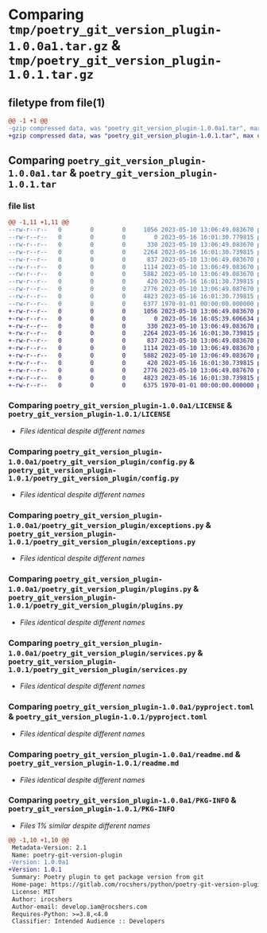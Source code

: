 # Comparing `tmp/poetry_git_version_plugin-1.0.0a1.tar.gz` & `tmp/poetry_git_version_plugin-1.0.1.tar.gz`

## filetype from file(1)

```diff
@@ -1 +1 @@
-gzip compressed data, was "poetry_git_version_plugin-1.0.0a1.tar", max compression
+gzip compressed data, was "poetry_git_version_plugin-1.0.1.tar", max compression
```

## Comparing `poetry_git_version_plugin-1.0.0a1.tar` & `poetry_git_version_plugin-1.0.1.tar`

### file list

```diff
@@ -1,11 +1,11 @@
--rw-r--r--   0        0        0     1056 2023-05-10 13:06:49.083670 poetry_git_version_plugin-1.0.0a1/LICENSE
--rw-r--r--   0        0        0        0 2023-05-16 16:01:30.779815 poetry_git_version_plugin-1.0.0a1/poetry_git_version_plugin/__init__.py
--rw-r--r--   0        0        0      330 2023-05-10 13:06:49.083670 poetry_git_version_plugin-1.0.0a1/poetry_git_version_plugin/commands.py
--rw-r--r--   0        0        0     2264 2023-05-16 16:01:30.739815 poetry_git_version_plugin-1.0.0a1/poetry_git_version_plugin/config.py
--rw-r--r--   0        0        0      837 2023-05-10 13:06:49.083670 poetry_git_version_plugin-1.0.0a1/poetry_git_version_plugin/exceptions.py
--rw-r--r--   0        0        0     1114 2023-05-10 13:06:49.083670 poetry_git_version_plugin-1.0.0a1/poetry_git_version_plugin/plugins.py
--rw-r--r--   0        0        0     5882 2023-05-10 13:06:49.083670 poetry_git_version_plugin-1.0.0a1/poetry_git_version_plugin/services.py
--rw-r--r--   0        0        0      420 2023-05-16 16:01:30.739815 poetry_git_version_plugin-1.0.0a1/poetry_git_version_plugin/utils.py
--rw-r--r--   0        0        0     2776 2023-05-10 13:06:49.087670 poetry_git_version_plugin-1.0.0a1/pyproject.toml
--rw-r--r--   0        0        0     4823 2023-05-16 16:01:30.739815 poetry_git_version_plugin-1.0.0a1/readme.md
--rw-r--r--   0        0        0     6377 1970-01-01 00:00:00.000000 poetry_git_version_plugin-1.0.0a1/PKG-INFO
+-rw-r--r--   0        0        0     1056 2023-05-10 13:06:49.083670 poetry_git_version_plugin-1.0.1/LICENSE
+-rw-r--r--   0        0        0        0 2023-05-16 16:05:39.606634 poetry_git_version_plugin-1.0.1/poetry_git_version_plugin/__init__.py
+-rw-r--r--   0        0        0      330 2023-05-10 13:06:49.083670 poetry_git_version_plugin-1.0.1/poetry_git_version_plugin/commands.py
+-rw-r--r--   0        0        0     2264 2023-05-16 16:01:30.739815 poetry_git_version_plugin-1.0.1/poetry_git_version_plugin/config.py
+-rw-r--r--   0        0        0      837 2023-05-10 13:06:49.083670 poetry_git_version_plugin-1.0.1/poetry_git_version_plugin/exceptions.py
+-rw-r--r--   0        0        0     1114 2023-05-10 13:06:49.083670 poetry_git_version_plugin-1.0.1/poetry_git_version_plugin/plugins.py
+-rw-r--r--   0        0        0     5882 2023-05-10 13:06:49.083670 poetry_git_version_plugin-1.0.1/poetry_git_version_plugin/services.py
+-rw-r--r--   0        0        0      420 2023-05-16 16:01:30.739815 poetry_git_version_plugin-1.0.1/poetry_git_version_plugin/utils.py
+-rw-r--r--   0        0        0     2776 2023-05-10 13:06:49.087670 poetry_git_version_plugin-1.0.1/pyproject.toml
+-rw-r--r--   0        0        0     4823 2023-05-16 16:01:30.739815 poetry_git_version_plugin-1.0.1/readme.md
+-rw-r--r--   0        0        0     6375 1970-01-01 00:00:00.000000 poetry_git_version_plugin-1.0.1/PKG-INFO
```

### Comparing `poetry_git_version_plugin-1.0.0a1/LICENSE` & `poetry_git_version_plugin-1.0.1/LICENSE`

 * *Files identical despite different names*

### Comparing `poetry_git_version_plugin-1.0.0a1/poetry_git_version_plugin/config.py` & `poetry_git_version_plugin-1.0.1/poetry_git_version_plugin/config.py`

 * *Files identical despite different names*

### Comparing `poetry_git_version_plugin-1.0.0a1/poetry_git_version_plugin/exceptions.py` & `poetry_git_version_plugin-1.0.1/poetry_git_version_plugin/exceptions.py`

 * *Files identical despite different names*

### Comparing `poetry_git_version_plugin-1.0.0a1/poetry_git_version_plugin/plugins.py` & `poetry_git_version_plugin-1.0.1/poetry_git_version_plugin/plugins.py`

 * *Files identical despite different names*

### Comparing `poetry_git_version_plugin-1.0.0a1/poetry_git_version_plugin/services.py` & `poetry_git_version_plugin-1.0.1/poetry_git_version_plugin/services.py`

 * *Files identical despite different names*

### Comparing `poetry_git_version_plugin-1.0.0a1/pyproject.toml` & `poetry_git_version_plugin-1.0.1/pyproject.toml`

 * *Files identical despite different names*

### Comparing `poetry_git_version_plugin-1.0.0a1/readme.md` & `poetry_git_version_plugin-1.0.1/readme.md`

 * *Files identical despite different names*

### Comparing `poetry_git_version_plugin-1.0.0a1/PKG-INFO` & `poetry_git_version_plugin-1.0.1/PKG-INFO`

 * *Files 1% similar despite different names*

```diff
@@ -1,10 +1,10 @@
 Metadata-Version: 2.1
 Name: poetry-git-version-plugin
-Version: 1.0.0a1
+Version: 1.0.1
 Summary: Poetry plugin to get package version from git
 Home-page: https://gitlab.com/rocshers/python/poetry-git-version-plugin
 License: MIT
 Author: irocshers
 Author-email: develop.iam@rocshers.com
 Requires-Python: >=3.8,<4.0
 Classifier: Intended Audience :: Developers
```

